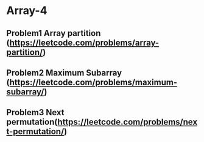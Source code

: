# Array-4

## Problem1 Array partition (https://leetcode.com/problems/array-partition/)

## Problem2 Maximum Subarray (https://leetcode.com/problems/maximum-subarray/)

## Problem3  Next permutation(https://leetcode.com/problems/next-permutation/)
